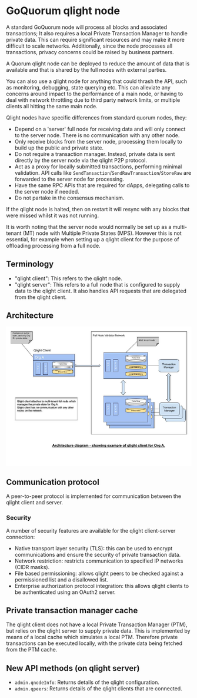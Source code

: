 # GoQuorum qlight node

A standard GoQuorum node will process all blocks and associated transactions; It also requires a local Private Transaction Manager to handle private data.
This can require significant resources and may make it more difficult to scale networks.
Additionally, since the node processes all transactions, privacy concerns could be raised by business partners.

A Quorum qlight node can be deployed to reduce the amount of data that is available and that is shared by the full nodes with external parties.

You can also use a qlight node for anything that could thrash the API, such as monitoring, debugging, state querying etc. This can alleviate any concerns around impact to the performance of a main node, or having to deal with network throttling due to third party network limits, or multiple clients all hitting the same main node.

Qlight nodes have specific differences from standard quorum nodes, they:

- Depend on a 'server' full node for receiving data and will only connect to the server node. There is no communication with any other node.
- Only receive blocks from the server node, processing them locally to build up the public and private state.
- Do not require a transaction manager. Instead, private data is sent directly by the server node via the qlight P2P protocol.
- Act as a proxy for locally submitted transactions, performing minimal validation. API calls like `SendTansaction`/`SendRawTransaction`/`StoreRaw` are forwarded to the server node for processing.
- Have the same RPC APIs that are required for dApps, delegating calls to the server node if needed.
- Do not partake in the consensus mechanism.

If the qlight node is halted, then on restart it will resync with any blocks that were missed whilst it was not running.

It is worth noting that the server node would normally be set up as a multi-tenant (MT) node with Multiple Private States (MPS).
However this is not essential, for example when setting up a qlight client for the purpose of offloading processing from a full node.

## Terminology

- "qlight client": This refers to the qlight node.
- "qlight server": This refers to a full node that is configured to supply data to the qlight client. It also handles API requests that are delegated from the qlight client.

## Architecture

![Qlight](../images/qlight_diagram_1.jpeg)

## Communication protocol

A peer-to-peer protocol is implemented for communication between the qlight client and server.

### Security

A number of security features are available for the qlight client-server connection:

- Native transport layer security (TLS): this can be used to encrypt communications and ensure the security of private transaction data.
- Network restriction: restricts communication to specified IP networks (CIDR masks).
- File based permissioning: allows qlight peers to be checked against a permissioned list and a disallowed list.
- Enterprise authorization protocol integration: this allows qlight clients to be authenticated using an OAuth2 server.

## Private transaction manager cache

The qlight client does not have a local Private Transaction Manager (PTM), but relies on the qlight server to supply private data.
This is implemented by means of a local cache which simulates a local PTM. Therefore private transactions can be executed locally, with the private data being fetched from the PTM cache.

## New API methods (on qlight server)

- `admin.qnodeInfo`: Returns details of the qlight configuration.
- `admin.qpeers`: Returns details of the qlight clients that are connected.
